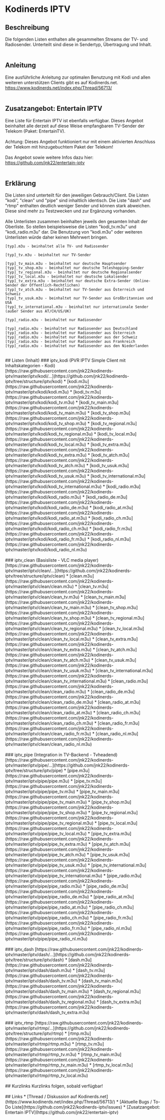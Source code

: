 # Kodinerds IPTV
## Beschreibung
Die folgenden Listen enthalten alle gesammelten Streams der TV- und Radiosender.
Unterteilt sind diese in Sendertyp, Übertragung und Inhalt.
<br><br>
## Anleitung
Eine ausführliche Anleitung zur optimalen Benutzung mit Kodi und allen weiteren unterstützen Clients gibt es auf Kodinerds.net.
<br>
https://www.kodinerds.net/index.php/Thread/56713/
<br><br>
## Zusatzangebot: Entertain IPTV
Eine Liste für Entertain IPTV ist ebenfalls verfügbar.
Dieses Angebot beinhaltet alle derzeit auf diese Weise empfangbaren TV-Sender der Telekom (Paket: EntertainTV).
<br><br>
Achtung: Dieses Angebot funktioniert nur mit einem aktivierten Anschluss der Telekom mit hinzugebuchtem Paket der Telekom!
<br><br>
Das Angebot sowie weitere Infos dazu hier: https://github.com/jnk22/entertain-iptv
<br><br>
## Erklärung
Die Listen sind unterteilt für den jeweiligen Gebrauch/Client. Die Listen "kodi", "clean" und "pipe" sind inhaltlich identisch. Die Liste "dash" und "rtmp" enthalten deutlich weniger Sender und können stark abweichen. Diese sind mehr zu Testzwecken und zur Ergänzung vorhanden.
<br><br>
Alle Unterlisten zusammen beinhalten jeweils den gesamten Inhalt der Oberliste. So stellen beispielsweise die Listen "kodi_tv.m3u" und "kodi_radio.m3u" dar. Die Benutzung von "kodi.m3u" oder weiteren Unterlisten würde daher keinen Mehrwert bringen.
```
[typ].m3u - beinhaltet alle TV- und Radiosender

[typ]_tv.m3u - beinhaltet nur TV-Sender

[typ]_tv_main.m3u - beinhaltet nur deutsche Hauptsender
[typ]_tv_shop.m3u - beinhaltet nur deutsche Teleshopping-Sender
[typ]_tv_regional.m3u - beinhaltet nur deutsche Regionalsender
[typ]_tv_local.m3u - beinhaltet nur deutsche Lokalsender
[typ]_tv_extra.m3u - beinhaltet nur deutsche Extra-Sender (Online-Sender der Öffentlich-Rechtlichen)
[typ]_tv_atch.m3u - beinhaltet nur TV-Sender aus Österreich und Schweiz
[typ]_tv_usuk.m3u - beinhaltet nur TV-Sender aus Großbritannien und USA
[typ]_tv_international.m3u - beinhaltet nur internationale Sender (außer Sender aus AT/CH/US/UK)

[typ]_radio.m3u - beinhaltet nur Radiosender

[typ]_radio.m3u - beinhaltet nur Radiosender aus Deutschland
[typ]_radio.m3u - beinhaltet nur Radiosender aus Österreich
[typ]_radio.m3u - beinhaltet nur Radiosender aus der Schweiz
[typ]_radio.m3u - beinhaltet nur Radiosender aus Frankreich
[typ]_radio.m3u - beinhaltet nur Radiosender aus den Niederlanden
```
<br>
## Listen (Inhalt)
### iptv_kodi (PVR IPTV Simple Client mit Inhaltskategorien - Kodi)
[https://raw.githubusercontent.com/jnk22/kodinerds-iptv/master/iptv/kodi/...](https://github.com/jnk22/kodinerds-iptv/tree/structure/iptv/kodi)
* [kodi.m3u](https://raw.githubusercontent.com/jnk22/kodinerds-iptv/master/iptv/kodi/kodi.m3u)
  * [kodi_tv.m3u](https://raw.githubusercontent.com/jnk22/kodinerds-iptv/master/iptv/kodi/kodi_tv.m3u)
    * [kodi_tv_main.m3u](https://raw.githubusercontent.com/jnk22/kodinerds-iptv/master/iptv/kodi/kodi_tv_main.m3u)
    * [kodi_tv_shop.m3u](https://raw.githubusercontent.com/jnk22/kodinerds-iptv/master/iptv/kodi/kodi_tv_shop.m3u)
    * [kodi_tv_regional.m3u](https://raw.githubusercontent.com/jnk22/kodinerds-iptv/master/iptv/kodi/kodi_tv_regional.m3u)
    * [kodi_tv_local.m3u](https://raw.githubusercontent.com/jnk22/kodinerds-iptv/master/iptv/kodi/kodi_tv_local.m3u)
    * [kodi_tv_extra.m3u](https://raw.githubusercontent.com/jnk22/kodinerds-iptv/master/iptv/kodi/kodi_tv_extra.m3u)
    * [kodi_tv_atch.m3u](https://raw.githubusercontent.com/jnk22/kodinerds-iptv/master/iptv/kodi/kodi_tv_atch.m3u)
    * [kodi_tv_usuk.m3u](https://raw.githubusercontent.com/jnk22/kodinerds-iptv/master/iptv/kodi/kodi_tv_usuk.m3u)
    * [kodi_tv_international.m3u](https://raw.githubusercontent.com/jnk22/kodinerds-iptv/master/iptv/kodi/kodi_tv_international.m3u)
  * [kodi_radio.m3u](https://raw.githubusercontent.com/jnk22/kodinerds-iptv/master/iptv/kodi/kodi_radio.m3u)
    * [kodi_radio_de.m3u](https://raw.githubusercontent.com/jnk22/kodinerds-iptv/master/iptv/kodi/kodi_radio_de.m3u)
    * [kodi_radio_at.m3u](https://raw.githubusercontent.com/jnk22/kodinerds-iptv/master/iptv/kodi/kodi_radio_at.m3u)
    * [kodi_radio_ch.m3u](https://raw.githubusercontent.com/jnk22/kodinerds-iptv/master/iptv/kodi/kodi_radio_ch.m3u)
    * [kodi_radio_fr.m3u](https://raw.githubusercontent.com/jnk22/kodinerds-iptv/master/iptv/kodi/kodi_radio_fr.m3u)
    * [kodi_radio_nl.m3u](https://raw.githubusercontent.com/jnk22/kodinerds-iptv/master/iptv/kodi/kodi_radio_nl.m3u)
<br><br>
### iptv_clean (Basisliste - VLC media player)
[https://raw.githubusercontent.com/jnk22/kodinerds-iptv/master/iptv/clean/...](https://github.com/jnk22/kodinerds-iptv/tree/structure/iptv/clean)
* [clean.m3u](https://raw.githubusercontent.com/jnk22/kodinerds-iptv/master/iptv/clean/clean.m3u)
  * [clean_tv.m3u](https://raw.githubusercontent.com/jnk22/kodinerds-iptv/master/iptv/clean/clean_tv.m3u)
    * [clean_tv_main.m3u](https://raw.githubusercontent.com/jnk22/kodinerds-iptv/master/iptv/clean/clean_tv_main.m3u)
    * [clean_tv_shop.m3u](https://raw.githubusercontent.com/jnk22/kodinerds-iptv/master/iptv/clean/clean_tv_shop.m3u)
    * [clean_tv_regional.m3u](https://raw.githubusercontent.com/jnk22/kodinerds-iptv/master/iptv/clean/clean_tv_regional.m3u)
    * [clean_tv_local.m3u](https://raw.githubusercontent.com/jnk22/kodinerds-iptv/master/iptv/clean/clean_tv_local.m3u)
    * [clean_tv_extra.m3u](https://raw.githubusercontent.com/jnk22/kodinerds-iptv/master/iptv/clean/clean_tv_extra.m3u)
    * [clean_tv_atch.m3u](https://raw.githubusercontent.com/jnk22/kodinerds-iptv/master/iptv/clean/clean_tv_atch.m3u)
    * [clean_tv_usuk.m3u](https://raw.githubusercontent.com/jnk22/kodinerds-iptv/master/iptv/clean/clean_tv_usuk.m3u)
    * [clean_tv_international.m3u](https://raw.githubusercontent.com/jnk22/kodinerds-iptv/master/iptv/clean/clean_tv_international.m3u)
  * [clean_radio.m3u](https://raw.githubusercontent.com/jnk22/kodinerds-iptv/master/iptv/clean/clean_radio.m3u)
    * [clean_radio_de.m3u](https://raw.githubusercontent.com/jnk22/kodinerds-iptv/master/iptv/clean/clean_radio_de.m3u)
    * [clean_radio_at.m3u](https://raw.githubusercontent.com/jnk22/kodinerds-iptv/master/iptv/clean/clean_radio_at.m3u)
    * [clean_radio_ch.m3u](https://raw.githubusercontent.com/jnk22/kodinerds-iptv/master/iptv/clean/clean_radio_ch.m3u)
    * [clean_radio_fr.m3u](https://raw.githubusercontent.com/jnk22/kodinerds-iptv/master/iptv/clean/clean_radio_fr.m3u)
    * [clean_radio_nl.m3u](https://raw.githubusercontent.com/jnk22/kodinerds-iptv/master/iptv/clean/clean_radio_nl.m3u)
<br><br>
### iptv_pipe (Integration in TV-Backend - Tvheadend)
[https://raw.githubusercontent.com/jnk22/kodinerds-iptv/master/iptv/pipe/...](https://github.com/jnk22/kodinerds-iptv/tree/structure/iptv/pipe)
* [pipe.m3u](https://raw.githubusercontent.com/jnk22/kodinerds-iptv/master/iptv/pipe/pipe.m3u)
  * [pipe_tv.m3u](https://raw.githubusercontent.com/jnk22/kodinerds-iptv/master/iptv/pipe/pipe_tv.m3u)
    * [pipe_tv_main.m3u](https://raw.githubusercontent.com/jnk22/kodinerds-iptv/master/iptv/pipe/pipe_tv_main.m3u)
    * [pipe_tv_shop.m3u](https://raw.githubusercontent.com/jnk22/kodinerds-iptv/master/iptv/pipe/pipe_tv_shop.m3u)
    * [pipe_tv_regional.m3u](https://raw.githubusercontent.com/jnk22/kodinerds-iptv/master/iptv/pipe/pipe_tv_regional.m3u)
    * [pipe_tv_local.m3u](https://raw.githubusercontent.com/jnk22/kodinerds-iptv/master/iptv/pipe/pipe_tv_local.m3u)
    * [pipe_tv_extra.m3u](https://raw.githubusercontent.com/jnk22/kodinerds-iptv/master/iptv/pipe/pipe_tv_extra.m3u)
    * [pipe_tv_atch.m3u](https://raw.githubusercontent.com/jnk22/kodinerds-iptv/master/iptv/pipe/pipe_tv_atch.m3u)
    * [pipe_tv_usuk.m3u](https://raw.githubusercontent.com/jnk22/kodinerds-iptv/master/iptv/pipe/pipe_tv_usuk.m3u)
    * [pipe_tv_international.m3u](https://raw.githubusercontent.com/jnk22/kodinerds-iptv/master/iptv/pipe/pipe_tv_international.m3u)
  * [pipe_radio.m3u](https://raw.githubusercontent.com/jnk22/kodinerds-iptv/master/iptv/pipe/pipe_radio.m3u)
    * [pipe_radio_de.m3u](https://raw.githubusercontent.com/jnk22/kodinerds-iptv/master/iptv/pipe/pipe_radio_de.m3u)
    * [pipe_radio_at.m3u](https://raw.githubusercontent.com/jnk22/kodinerds-iptv/master/iptv/pipe/pipe_radio_at.m3u)
    * [pipe_radio_ch.m3u](https://raw.githubusercontent.com/jnk22/kodinerds-iptv/master/iptv/pipe/pipe_radio_ch.m3u)
    * [pipe_radio_fr.m3u](https://raw.githubusercontent.com/jnk22/kodinerds-iptv/master/iptv/pipe/pipe_radio_fr.m3u)
    * [pipe_radio_nl.m3u](https://raw.githubusercontent.com/jnk22/kodinerds-iptv/master/iptv/pipe/pipe_radio_nl.m3u)
<br><br>
### iptv_dash
[https://raw.githubusercontent.com/jnk22/kodinerds-iptv/master/iptv/dash/...](https://github.com/jnk22/kodinerds-iptv/tree/structure/iptv/dash)
* [dash.m3u](https://raw.githubusercontent.com/jnk22/kodinerds-iptv/master/iptv/dash/dash.m3u)
  * [dash_tv.m3u](https://raw.githubusercontent.com/jnk22/kodinerds-iptv/master/iptv/dash/dash_tv.m3u)
    * [dash_tv_main.m3u](https://raw.githubusercontent.com/jnk22/kodinerds-iptv/master/iptv/dash/dash_tv_main.m3u)
    * [dash_tv_regional.m3u](https://raw.githubusercontent.com/jnk22/kodinerds-iptv/master/iptv/dash/dash_tv_regional.m3u)
    * [dash_tv_extra.m3u](https://raw.githubusercontent.com/jnk22/kodinerds-iptv/master/iptv/dash/dash_tv_extra.m3u)
<br><br>
### iptv_rtmp
[https://raw.githubusercontent.com/jnk22/kodinerds-iptv/master/iptv/rtmp/...](https://github.com/jnk22/kodinerds-iptv/tree/structure/iptv/rtmp)
* [rtmp.m3u](https://raw.githubusercontent.com/jnk22/kodinerds-iptv/master/iptv/rtmp/rtmp.m3u)
  * [rtmp_tv.m3u](https://raw.githubusercontent.com/jnk22/kodinerds-iptv/master/iptv/rtmp/rtmp_tv.m3u)
    * [rtmp_tv_main.m3u](https://raw.githubusercontent.com/jnk22/kodinerds-iptv/master/iptv/rtmp/rtmp_tv_main.m3u)
    * [rtmp_tv_local.m3u](https://raw.githubusercontent.com/jnk22/kodinerds-iptv/master/iptv/rtmp/rtmp_tv_local.m3u)
<br><br>
## Kurzlinks
Kurzlinks folgen, sobald verfügbar!
<br><br>
## Links
* [Thread / Diskussion auf Kodinerds.net](https://www.kodinerds.net/index.php/Thread/56713/)
* [Aktuelle Bugs / To-Do Liste](https://github.com/jnk22/kodinerds-iptv/issues)
* [Zusatzangebot: Entertain IPTV](https://github.com/jnk22/entertain-iptv)
